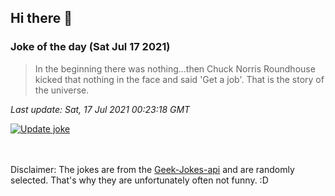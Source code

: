 ## Hi there 👋

### Joke of the day (Sat Jul 17 2021)
<!-- joke -->
>In the beginning there was nothing...then Chuck Norris Roundhouse kicked that nothing in the face and said 'Get a job'. That is the story of the universe.
<!-- /joke -->

*Last update: Sat, 17 Jul 2021 00:23:18 GMT*

[![Update joke](https://github.com/nclskfm/nclskfm/actions/workflows/joke.yml/badge.svg)](https://github.com/nclskfm/nclskfm/actions/workflows/joke.yml)

<br><br>
Disclaimer: The jokes are from the [Geek-Jokes-api](https://github.com/sameerkumar18/geek-joke-api) and are randomly selected. That's why they are unfortunately often not funny. :D
